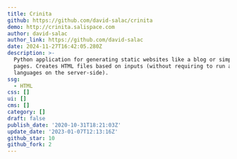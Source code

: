 ```yaml
---
title: Crinita
github: https://github.com/david-salac/crinita
demo: http://crinita.salispace.com
author: david-salac
author_link: https://github.com/david-salac
date: 2024-11-27T16:42:05.280Z
description: >-
  Python application for generating static websites like a blog or simple static
  pages. Creates HTML files based on inputs (without requiring to run any script
  languages on the server-side).
ssg:
  - HTML
css: []
ui: []
cms: []
category: []
draft: false
publish_date: '2020-10-31T18:21:03Z'
update_date: '2023-01-07T12:13:16Z'
github_star: 10
github_fork: 2
---
```

